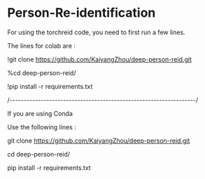 # Person-Re-identification

For using the torchreid code, you need to first run a few lines.

The lines for colab are :

!git clone https://github.com/KaiyangZhou/deep-person-reid.git

%cd deep-person-reid/

!pip install -r requirements.txt

/*------------------------------------------------------------------*/

If you are using Conda 

Use the following lines :

git clone https://github.com/KaiyangZhou/deep-person-reid.git

cd deep-person-reid/

pip install -r requirements.txt

